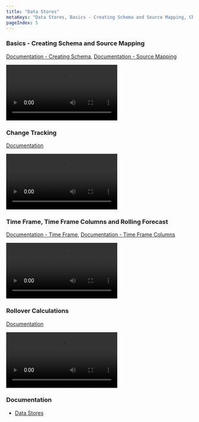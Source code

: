 ```yaml
---
title: "Data Stores"
metaKeys: "Data Stores, Basics - Creating Schema and Source Mapping, Change Tracking, Time Frame, Time Frame Columns and Rolling Forecast, Rollover Calculations "
pageIndex: 5
---
```




### Basics - Creating Schema and Source Mapping
[Documentation - Creating Schema](../docs/datastores/creatingschema.md), [Documentation - Source Mapping](../docs/datastores/sourcemapping.md)

![video](https://profitbasedocs.blob.core.windows.net/videos/DS%20Basic%20-Creating%20Schema%20and%20source%20maping.mp4)
<br/>

### Change Tracking
[Documentation](../docs/datastores/changetracking.md)


![video](https://profitbasedocs.blob.core.windows.net/videos/DS%20change%20tracking.mp4)
<br/>

### Time Frame, Time Frame Columns and Rolling Forecast
[Documentation - Time Frame](../docs/timeframe.md), [Documentation - Time Frame Columns](../docs/datastores/timeframemeasurecolumns.md)

![video](https://profitbasedocs.blob.core.windows.net/videos/Data%20Store%20-%20Time%20Frame%2C%20Time%20Frame%20Columns%20and%20Rolling%20Forecast.mp4)
<br/>

### Rollover Calculations
[Documentation](../docs/datastores/rollover.md)

![video](https://profitbasedocs.blob.core.windows.net/videos/DS%20-%20Rollover%20Calculations.mp4)
<br/>

### Documentation  

* [Data Stores](../docs/datastores.md)
